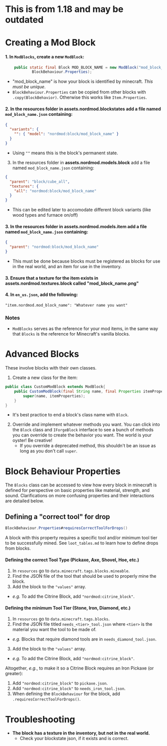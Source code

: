 # This is from 1.18 and may be outdated

# Creating a Mod Block
#### 1. In `ModBlocks`, create a new `ModBlock`:
```java
    public static final Block MOD_BLOCK_NAME = new ModBlock("mod_block_name", CreativeTab,
            BlockBehaviour.Properties);
```
* "mod_block_name" is how your block is identified by minecraft. _This must be unique_.
* `BlockBehaviour.Properties` can be copied from other blocks with `.copy(BlockBehavior)`. Otherwise this works like `Item.Properties`.

#### 2. In the resources folder in **assets.nordmod.blockstates** add a file named `mod_block_name.json` containing:
```json
{
  "variants": {
    "": { "model": "nordmod:block/mod_block_name" }
  }
}
```
* Using `""` means this is the block's permanent state.

3. In the resources folder in **assets.nordmod.models.block** add a file named `mod_block_name.json` containing:
```json
{
  "parent": "block/cube_all",
  "textures": {
    "all": "nordmod:block/mod_block_name"
  }
}
```
* This can be edited later to accomodate different block variants (like wood types and furnace on/off)

#### 3. In the resources folder in **assets.nordmod.models.item** add a file named `mod_block_name.json` containing:
```json
{
  "parent": "nordmod:block/mod_block_name"
}
```
* This must be done because blocks must be registered as blocks for use in the real world, and an item for use in the inventory.
#### 3. Ensure that a texture for the item exists in **assets.nordmod.textures.block** called "mod_block_name.png"
#### 4. In `en_us.json`, add the following:
```
"item.nordmod.mod_block_name": "Whatever name you want"
```

### Notes
* `ModBlocks` serves as the reference for your mod items, in the same way that `Blocks` is the reference for Minecraft's vanilla blocks.

# Advanced Blocks
These involve blocks with their own classes.

1. Create a new class for the item:
```java
public class CustomModBlock extends ModBlock{
    public CustomModBlock(final String name, final Properties itemProperties){
        super(name, itemProperties);
    }
}
```
* It's best practice to end a block's class name with `Block`.
2. Override and implement whatever methods you want. You can click into the `Block` class and `IForgeBlock` interface to see a bunch of methods you can override to create the behavior you want. The world is your oyster! Be creative!
   * If you override a deprecated method, this shouldn't be an issue as long as you don't call `super`. 


# Block Behaviour Properties
The `Blocks` class can be accessed to view how every block in minecraft is defined for perspective on basic properties like material, strength, and sound. Clarifications on more confusing properties and their interactions are detailed below.

## Defining a "correct tool" for drop
```java
BlockBehaviour.Properties#requiresCorrectToolForDrops()
```
A block with this property requires a specific tool and/or minimum tool tier to be successfully mined. See `loot_tables.md` to learn how to define drops from blocks.

#### Defining the correct Tool Type (Pickaxe, Axe, Shovel, Hoe, etc.)
1. In `resources` go to `data.minecraft.tags.blocks.mineable`.
2. Find the JSON file of the tool that should be used to properly mine the block.
3. Add the block to the `"values"` array.
  * _e.g._ To add the Citrine Block, add `"nordmod:citrine_block"`.

#### Defining the minimum Tool Tier (Stone, Iron, Diamond, etc.)
1. In `resources` go to `data.minecraft.tags.blocks`.
2. Find the JSON file titled `needs_<tier>_tool.json` where `<tier>` is the material you want the tool to be made of.
  * _e.g._ Blocks that require diamond tools are in `needs_diamond_tool.json`.
3. Add the block to the `"values"` array.
  * _e.g._ To add the Citrine Block, add `"nordmod:citrine_block"`.

Altogether, _e.g._, to make it so a Citrine Block requires an Iron Pickaxe (or greater):
1. Add `"nordmod:citrine_block"` to `pickaxe.json`.
2. Add `"nordmod:citrine_block"` to `needs_iron_tool.json`.
3. When defining the `BlockBehaviour` for the block, add `.requiresCorrectToolForDrops()`.

# Troubleshooting
* **The block has a texture in the inventory, but not in the real world.**
  * Check your blockstate json, if it exists and is correct.
